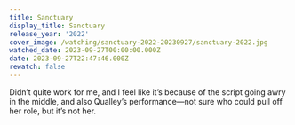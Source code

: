 ```yaml
---
title: Sanctuary
display_title: Sanctuary
release_year: '2022'
cover_image: /watching/sanctuary-2022-20230927/sanctuary-2022.jpg
watched_date: 2023-09-27T00:00:00.000Z
date: 2023-09-27T22:47:46.000Z
rewatch: false
---
```

Didn’t quite work for me, and I feel like it’s because of the script going awry in the middle, and also Qualley’s performance—not sure who could pull off her role, but it’s not her.
